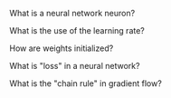 What is a neural network neuron?



What is the use of the learning rate?



How are weights initialized?



What is "loss" in a neural network?



What is the "chain rule" in gradient flow?



